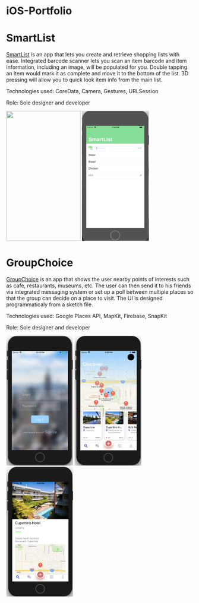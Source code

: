 # iOS-Portfolio

# SmartList 

[SmartList](https://github.com/oleksandr-gribov/SmartList) is an app that lets you create and retrieve shopping lists with ease. Integrated barcode scanner lets you scan an item barcode and item information, including an image, will be populated for you. Double tapping an item would mark it as complete and move it to the bottom of the list. 3D pressing will allow you to quick look item info from the main list. 

Technologies used: CoreData, Camera, Gestures, URLSession 

Role: Sole designer and developer

<img src="https://github.com/oleksandr-gribov/SmartList/blob/master/smartlist_Scan.gif" width="200" height="350"> <img src="https://github.com/oleksandr-gribov/SmartList/blob/master/gestures.gif" width="180" height="350">



# GroupChoice

[GroupChoice](https://github.com/oleksandr-gribov/GroupChoice) is an app that shows the user nearby points of interests such as cafe, restaurants, museums, etc. The user can then send it to his friends via integrated messaging system or set up a poll between multiple places so that the group can decide on a place to visit. The UI is designed programmaticaly from a sketch file. 

Technologies used: Google Places API, MapKit, Firebase, SnapKit 

Role: Sole designer and developer


<img src="https://github.com/oleksandr-gribov/GroupChoice/blob/master/Screen%20Shot%202019-09-02%20at%2022.02.22.png" width="180" height="350"> <img src="https://github.com/oleksandr-gribov/GroupChoice/blob/master/Screen%20Shot%202019-09-02%20at%2017.06.19.png" width="180" height="350"> <img src="https://github.com/oleksandr-gribov/GroupChoice/blob/master/Screen%20Shot%202019-09-02%20at%2017.06.40.png" width="180" height="350">
